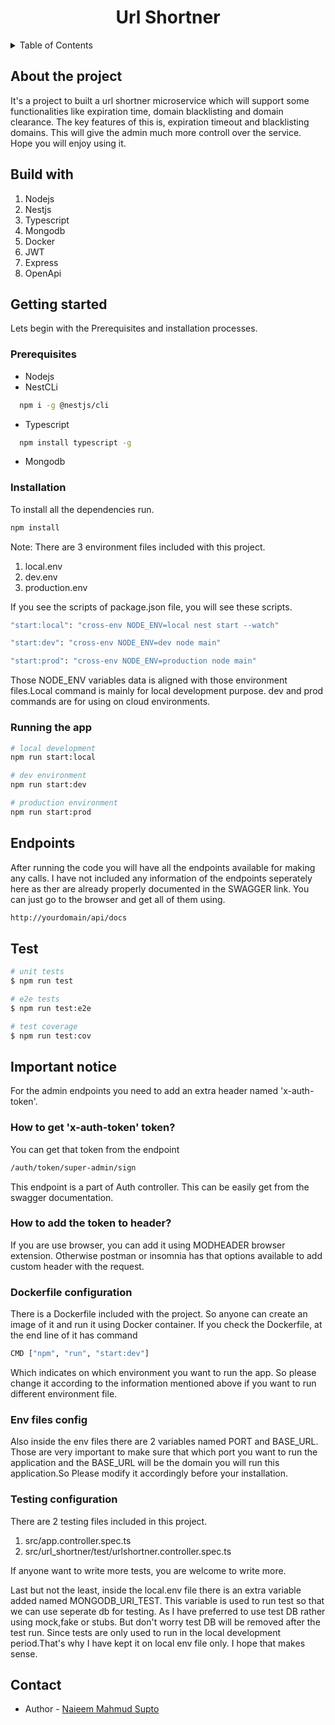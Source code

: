 <div style="text-align:center;">
  <h1>Url Shortner</h1>
</div>

<details>
  <summary>Table of Contents</summary>
  <ol>
    <li>
      <a href="#about-the-project">About The Project</a>
      <ul>
        <li><a href="#built-with">Tech stack includes</a></li>
      </ul>
    </li>
    <li>
      <a href="#getting-started">Getting Started</a>
      <ul>
        <li><a href="#prerequisites">Prerequisites</a></li>
        <li><a href="#installation">Installation</a></li>
        <li><a href="#running-the-app">Running</a></li>
      </ul>
    </li>
    <li><a href="#endpoints">Endpoints</a></li>
    <li><a href="#test">Test</a></li>
    <li><a href="#important-notice">Important notice</a></li>
    <li><a href="#contact">Developers Contact</a></li>
  </ol>
</details>

## About the project
It's a project to built a url shortner microservice which will support some functionalities like expiration time, domain blacklisting and domain clearance.
The key features of this is, expiration timeout and blacklisting domains. This will give the admin much more controll over the service. Hope you will enjoy using it.

## Build with
1. Nodejs
2. Nestjs
3. Typescript
4. Mongodb
5. Docker
6. JWT
7. Express
8. OpenApi

## Getting started
Lets begin with the Prerequisites and installation processes.

### Prerequisites
* Nodejs
* NestCLi
```bash
  npm i -g @nestjs/cli
```
* Typescript
```bash
  npm install typescript -g
```
* Mongodb

### Installation
To install all the dependencies run.

```bash
npm install
```
Note: There are 3 environment files included with this project.
1. local.env
2. dev.env
3. production.env

If you see the scripts of package.json file, you will see these scripts.
```bash
"start:local": "cross-env NODE_ENV=local nest start --watch"
```
```bash
"start:dev": "cross-env NODE_ENV=dev node main"
```
```bash
"start:prod": "cross-env NODE_ENV=production node main"
``` 
Those NODE_ENV variables data is aligned with those environment files.Local command is mainly for local development purpose. dev and prod commands are for using on cloud environments.

### Running the app

```bash
# local development
npm run start:local

# dev environment
npm run start:dev

# production environment
npm run start:prod
```

## Endpoints
After running the code you will have all the endpoints available for making any calls. I have not included any information of the endpoints seperately here as ther are already properly documented in the SWAGGER link. You can just go to the browser and get all of them using.
```bash
http://yourdomain/api/docs
```

## Test

```bash
# unit tests
$ npm run test

# e2e tests
$ npm run test:e2e

# test coverage
$ npm run test:cov
```



## Important notice
For the admin endpoints you need to add an extra header named 'x-auth-token'. 
### How to get 'x-auth-token' token?
You can get that token from the endpoint 
```bash
/auth/token/super-admin/sign
```
This endpoint is a part of Auth controller. This can be easily get from the swagger documentation.
### How to add the token to header?
If you are use browser, you can add it using MODHEADER browser extension. Otherwise postman or insomnia has that options available to add custom header with the request.

### Dockerfile configuration
There is a Dockerfile included with the project. So anyone can create an image of it and run it using Docker container. If you check the Dockerfile, at the end line of it has command 

```bash
CMD ["npm", "run", "start:dev"]
```
Which indicates on which environment you want to run the app. So please change it according to the information mentioned above if you want to run different environment file.

### Env files config

Also inside the env files there are 2 variables named PORT and BASE_URL. Those are very important to make sure that which port you want to run the application and the BASE_URL will be the domain you will run this application.So Please modify it accordingly before your installation.

### Testing configuration
There are 2 testing files included in this project.
1. src/app.controller.spec.ts
2. src/url_shortner/test/urlshortner.controller.spec.ts

If anyone want to write more tests, you are welcome to write more.

Last but not the least, inside the local.env file there is an extra variable added named MONGODB_URI_TEST.
This variable is used to run test so that we can use seperate db for testing.
As I have preferred to use test DB rather using mock,fake or stubs.
But don't worry test DB will be removed after the test run. Since tests are only used to run in the local development period.That's why I have kept it on local env file only. I hope that makes sense.

## Contact

- Author - [Naieem Mahmud Supto](https://github.com/naieem)
